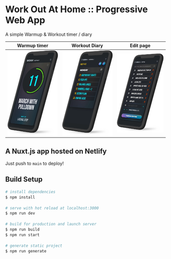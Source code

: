 # Work Out At Home :: Progressive Web App

A simple Warmup & Workout timer / diary

|                                             Warmup timer                                              |                                       Workout Diary                                       |                                             Edit page                                              |
| :---------------------------------------------------------------------------------------------------: | :---------------------------------------------------------------------------------------: | :------------------------------------------------------------------------------------------------: |
| <img src="./assets/img/home-slider/slider_1-smol.webp" alt="Screenshot of Warmup timer" width="250"/> | <img src="./assets/img/home-slider/slider_3-smol.webp" alt="Workout Diary " width="250"/> | <img src="./assets/img/home-slider/slider_2-smol.webp" alt="Screenshot of edit page" width="250"/> |

## A Nuxt.js app hosted on Netlify

Just push to `main` to deploy!

## Build Setup

```bash
# install dependencies
$ npm install

# serve with hot reload at localhost:3000
$ npm run dev

# build for production and launch server
$ npm run build
$ npm run start

# generate static project
$ npm run generate
```
